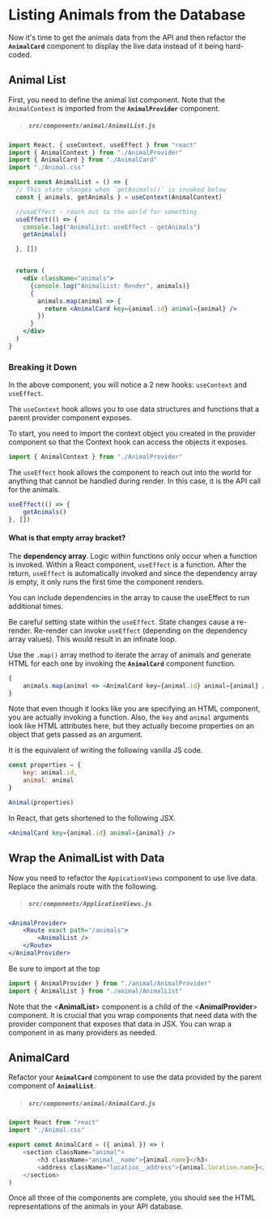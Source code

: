 # Listing Animals from the Database

Now it's time to get the animals data from the API and then refactor the **`AnimalCard`** component to display the live data instead of it being hard-coded.

## Animal List

First, you need to define the animal list component. Note that the `AnimalContext` is imported from the **`AnimalProvider`** component.

> ##### `src/components/animal/AnimalList.js`

```jsx
import React, { useContext, useEffect } from "react"
import { AnimalContext } from "./AnimalProvider"
import { AnimalCard } from "./AnimalCard"
import "./Animal.css"

export const AnimalList = () => {
  // This state changes when `getAnimals()` is invoked below
  const { animals, getAnimals } = useContext(AnimalContext)

  //useEffect - reach out to the world for something
  useEffect(() => {
    console.log("AnimalList: useEffect - getAnimals")
    getAnimals()

  }, [])


  return (
    <div className="animals">
      {console.log("AnimalList: Render", animals)}
      {
        animals.map(animal => {
          return <AnimalCard key={animal.id} animal={animal} />
        })
      }
    </div>
  )
}
```

### Breaking it Down

In the above component, you will notice a 2 new hooks: `useContext` and `useEffect`.

The `useContext` hook allows you to use data structures and functions that a parent provider component exposes.

To start, you need to import the context object you created in the provider component so that the Context hook can access the objects it exposes.

```js
import { AnimalContext } from "./AnimalProvider"
```

The `useEffect` hook allows the component to reach out into the world for anything that cannot be handled during render. In this case, it is the API call for the animals.


```js
useEffect(() => {
	getAnimals()
}, [])
```

 #### What is that empty array bracket?
 The **dependency array**.
 Logic within functions only occur when a function is invoked. Within a React component, `useEffect` is a function. After the return, `useEffect` is automatically invoked and since the dependency array is empty, it only runs the first time the component renders.

 You can include dependencies in the array to cause the useEffect to run additional times.

Be careful setting state within the `useEffect`. State changes cause a re-render. Re-render can invoke `useEffect` (depending on the dependency array values). This would result in an infinate loop.


Use the `.map()` array method to iterate the array of animals and generate HTML for each one by invoking the **`AnimalCard`** component function.

```js
{
    animals.map(animal => <AnimalCard key={animal.id} animal={animal} />)
}
```

Note that even though it looks like you are specifying an HTML component, you are actually invoking a function. Also, the `key` and `animal` arguments look like HTML attributes here, but they actually become properties on an object that gets passed as an argument.

It is the equivalent of writing the following vanilla JS code.

```js
const properties = {
    key: animal.id,
    animal: animal
}

Animal(properties)
```

In React, that gets shortened to the following JSX.

```jsx
<AnimalCard key={animal.id} animal={animal} />
```

## Wrap the AnimalList with Data

Now you need to refactor the `AppicationViews` component to use live data. Replace the animals route with the following.

> ##### `src/components/ApplicationViews.js`
```jsx
<AnimalProvider>
    <Route exact path="/animals">
        <AnimalList />
    </Route>
</AnimalProvider>
```

Be sure to import at the top
```js
import { AnimalProvider } from "./animal/AnimalProvider"
import { AnimalList } from "./animal/AnimalList"
```

Note that the <**AnimalList**> component is a child of the <**AnimalProvider**> component. It is crucial that you wrap components that need data with the provider component that exposes that data in JSX. You can wrap a component in as many providers as needed.


## AnimalCard

Refactor your **`AnimalCard`** component to use the data provided by the parent component of **`AnimalList`**.

> ##### `src/components/animal/AnimalCard.js`

```js
import React from "react"
import "./Animal.css"

export const AnimalCard = ({ animal }) => (
    <section className="animal">
        <h3 className="animal__name">{animal.name}</h3>
        <address className="location__address">{animal.location.name}</address>
    </section>
)
```

Once all three of the components are complete, you should see the HTML representations of the animals in your API database.